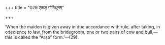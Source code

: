 +++
title = "029 एकङ् गोमिथुनम्"

+++

‘When the maiden is given away in due accordance with rule, after taking, in odedience to law, from the bridegroom, one or two pairs of cow and bull,—this is called the “Ārṣa” form.’—(29).